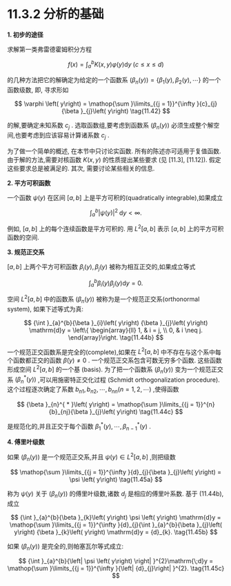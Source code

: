 # 11.3.2 分析的基础

**1. 初步的途径**

求解第一类弗雷德霍姆积分方程

$$
f\left( x\right)  = {\int }_{a}^{b}K\left( {x, y}\right) \varphi \left( y\right) \mathrm{d}y\;\left( {c \leq  x \leq  d}\right)  \tag{11.41}
$$

的几种方法把它的解确定为给定的一个函数系 $\left( {{\beta }_{n}\left( y\right) }\right)  = \left\{  {{\beta }_{1}\left( y\right) ,{\beta }_{2}\left( y\right) ,\cdots }\right\}$ 的一个函数级数, 即, 寻求形如

$$
\varphi \left( y\right)  = \mathop{\sum }\limits_{{j = 1}}^{\infty }{c}_{j}{\beta }_{j}\left( y\right)  \tag{11.42}
$$

的解,要确定未知系数 ${c}_{j}$ . 选取函数组,要考虑到函数系 $\left( {{\beta }_{n}\left( y\right) }\right)$ 必须生成整个解空间,也要考虑到应该容易计算诸系数 ${c}_{j}$ .

为了做一个简单的概述, 在本节中只讨论实函数. 所有的陈述亦可适用于复值函数. 由于解的方法,需要对核函数 $K\left( {x, y}\right)$ 的性质提出某些要求 (见 [11.3], [11.12]). 假定这些要求总是被满足的. 其次, 需要讨论某些相关的信息.

**2. 平方可积函数**

一个函数 $\psi \left( y\right)$ 在区间 $\left\lbrack  {a, b}\right\rbrack$ 上是平方可积的(quadratically integrable),如果成立

$$
{\int }_{a}^{b}{\left| \psi \left( y\right) \right| }^{2}\mathrm{\;d}y < \infty . \tag{11.43}
$$

例如, $\left\lbrack  {a, b}\right\rbrack$ 上的每个连续函数是平方可积的. 用 ${L}^{2}\left\lbrack  {a, b}\right\rbrack$ 表示 $\left\lbrack  {a, b}\right\rbrack$ 上的平方可积函数的空间.

**3. 规范正交系**

$\left\lbrack  {a, b}\right\rbrack$ 上两个平方可积函数 ${\beta }_{i}\left( y\right) ,{\beta }_{j}\left( y\right)$ 被称为相互正交的,如果成立等式

$$
{\int }_{a}^{b}{\beta }_{i}\left( y\right) {\beta }_{j}\left( y\right) \mathrm{d}y = 0. \tag{11.44a}
$$

空间 ${L}^{2}\left\lbrack  {a, b}\right\rbrack$ 中的函数系 $\left( {{\beta }_{n}\left( y\right) }\right)$ 被称为是一个规范正交系(orthonormal system), 如果下述等式为真:

$$
{\int }_{a}^{b}{\beta }_{i}\left( y\right) {\beta }_{j}\left( y\right) \mathrm{d}y = \left\{  \begin{array}{ll} 1, & i = j, \\  0, & i \neq  j. \end{array}\right.  \tag{11.44b}
$$

一个规范正交函数系是完全的(complete),如果在 ${L}^{2}\left\lbrack  {a, b}\right\rbrack$ 中不存在与这个系中每个函数都正交的函数 $\widetilde{\beta }\left( y\right)  \neq  0$ . 一个规范正交系包含可数无穷多个函数. 这些函数形成空间 ${L}^{2}\left\lbrack  {a, b}\right\rbrack$ 的一个基 (basis). 为了把一个函数系 $\left( {{\beta }_{n}\left( y\right) }\right)$ 变为一个规范正交系 $\left( {{\beta }_{n}^{ * }\left( y\right) }\right)$ ,可以用施密特正交化过程 (Schmidt orthogonalization procedure). 这个过程逐次确定了系数 ${b}_{n1},{b}_{n2},\cdots ,{b}_{nn}\left( {n = 1,2,\cdots }\right)$ ,使得函数

$$
{\beta }_{n}^{ * }\left( y\right)  = \mathop{\sum }\limits_{{j = 1}}^{n}{b}_{nj}{\beta }_{j}\left( y\right)  \tag{11.44c}
$$

是规范化的,并且正交于每个函数 ${\beta }_{1}^{ * }\left( y\right) ,\cdots ,{\beta }_{n - 1}^{ * }\left( y\right)$ .

**4. 傅里叶级数**

如果 $\left( {{\beta }_{n}\left( y\right) }\right)$ 是一个规范正交系,并且 $\psi \left( y\right)  \in  {L}^{2}\left\lbrack  {a, b}\right\rbrack$ ,则把级数

$$
\mathop{\sum }\limits_{{j = 1}}^{\infty }{d}_{j}{\beta }_{j}\left( y\right)  = \psi \left( y\right)  \tag{11.45a}
$$

称为 $\psi \left( y\right)$ 关于 $\left( {{\beta }_{n}\left( y\right) }\right)$ 的傅里叶级数,诸数 ${d}_{j}$ 是相应的傅里叶系数. 基于 (11.44b), 成立

$$
{\int }_{a}^{b}{\beta }_{k}\left( y\right) \psi \left( y\right) \mathrm{d}y = \mathop{\sum }\limits_{{j = 1}}^{\infty }{d}_{j}{\int }_{a}^{b}{\beta }_{j}\left( y\right) {\beta }_{k}\left( y\right) \mathrm{d}y = {d}_{k}. \tag{11.45b}
$$

如果 $\left( {{\beta }_{n}\left( y\right) }\right)$ 是完全的,则帕塞瓦尔等式成立:

$$
{\int }_{a}^{b}{\left| \psi \left( y\right) \right| }^{2}\mathrm{\;d}y = \mathop{\sum }\limits_{{j = 1}}^{\infty }{\left| {d}_{j}\right| }^{2}. \tag{11.45c}
$$
